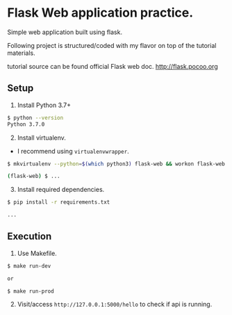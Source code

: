 # Flask Web application practice.

Simple web application built using flask.

Following project is structured/coded with my flavor on top of the tutorial materials.

tutorial source can be found official Flask web doc. http://flask.pocoo.org

## Setup

1. Install Python 3.7+
```bash
$ python --version
Python 3.7.0
```

2. Install virtualenv.
  - I recommend using `virtualenvwrapper`.
```bash
$ mkvirtualenv --python=$(which python3) flask-web && workon flask-web

(flask-web) $ ...
```

3. Install required dependencies.
```bash
$ pip install -r requirements.txt

...
```

## Execution

1. Use Makefile.
```bash
$ make run-dev

or

$ make run-prod
```

2. Visit/access `http://127.0.0.1:5000/hello` to check if api is running.
